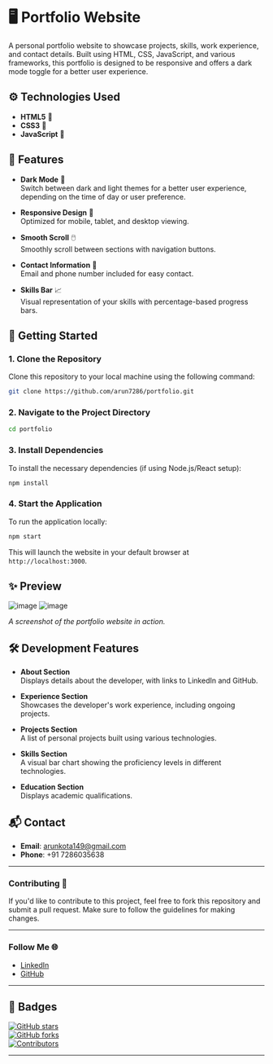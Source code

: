 # 🖥️ **Portfolio Website**

A personal portfolio website to showcase projects, skills, work experience, and contact details. Built using HTML, CSS, JavaScript, and various frameworks, this portfolio is designed to be responsive and offers a dark mode toggle for a better user experience.

## ⚙️ **Technologies Used**

- **HTML5** 📝
- **CSS3** 🎨
- **JavaScript** 📜

## 🌟 **Features**

- **Dark Mode** 🌙  
  Switch between dark and light themes for a better user experience, depending on the time of day or user preference.

- **Responsive Design** 📱  
  Optimized for mobile, tablet, and desktop viewing.

- **Smooth Scroll** 🖱️  
  Smoothly scroll between sections with navigation buttons.

- **Contact Information** 📧  
  Email and phone number included for easy contact.

- **Skills Bar** 📈  
  Visual representation of your skills with percentage-based progress bars.

## 🚀 **Getting Started**

### 1. **Clone the Repository**
Clone this repository to your local machine using the following command:

```bash
git clone https://github.com/arun7286/portfolio.git
```

### 2. **Navigate to the Project Directory**
```bash
cd portfolio
```

### 3. **Install Dependencies**
To install the necessary dependencies (if using Node.js/React setup):

```bash
npm install
```

### 4. **Start the Application**
To run the application locally:

```bash
npm start
```

This will launch the website in your default browser at `http://localhost:3000`.

## ✨ **Preview**
![image](https://github.com/user-attachments/assets/79bdb269-2a5e-4ebb-b906-68824a940b6e)
![image](https://github.com/user-attachments/assets/cda93c2a-d384-4787-b266-34c6bf461afe)


_A screenshot of the portfolio website in action._

## 🛠️ **Development Features**

- **About Section**  
  Displays details about the developer, with links to LinkedIn and GitHub.

- **Experience Section**  
  Showcases the developer's work experience, including ongoing projects.

- **Projects Section**  
  A list of personal projects built using various technologies.

- **Skills Section**  
  A visual bar chart showing the proficiency levels in different technologies.

- **Education Section**  
  Displays academic qualifications.

## 📬 **Contact**

- **Email**: [arunkota149@gmail.com](mailto:arunkota149@gmail.com)
- **Phone**: +91 7286035638

---

### **Contributing** 🤝

If you'd like to contribute to this project, feel free to fork this repository and submit a pull request. Make sure to follow the guidelines for making changes.

---

### **Follow Me** 🌐

- [LinkedIn](https://www.linkedin.com/in/arun7286/)
- [GitHub](https://github.com/arun7286)

---

## 🔖 **Badges**

[![GitHub stars](https://img.shields.io/github/stars/arun7286/portfolio?style=social)](https://github.com/arun7286/my_portfolio)  
[![GitHub forks](https://img.shields.io/github/forks/arun7286/portfolio?style=social)](https://github.com/arun7286/my_portfolio)  
[![Contributors](https://img.shields.io/github/contributors/arun7286/portfolio?style=flat-square)](https://github.com/arun7286/my_portfolio/graphs/contributors)

---



